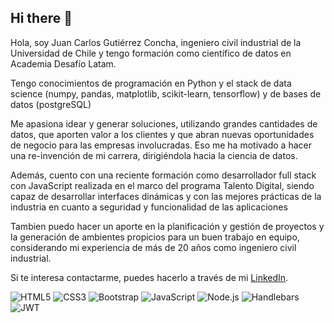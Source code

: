 ## Hi there 👋

Hola, soy Juan Carlos Gutiérrez Concha, ingeniero civil industrial de la Universidad de Chile y tengo formación como científico de datos en Academia Desafío Latam.

Tengo conocimientos de programación en Python y el stack de data science (numpy, pandas, matplotlib, scikit-learn, tensorflow) y de bases de datos (postgreSQL)

Me apasiona idear y generar soluciones, utilizando grandes cantidades de datos, que aporten valor a los clientes y que abran nuevas oportunidades de negocio para las empresas involucradas. Eso me ha motivado a hacer una re-invención de mi carrera, dirigiéndola hacia la ciencia de datos.

Además, cuento con una reciente formación como desarrollador full stack con JavaScript realizada en el marco del programa Talento Digital, siendo capaz de desarrollar interfaces dinámicas y con las mejores prácticas de la industria en cuanto a seguridad y funcionalidad de las aplicaciones

Tambien puedo hacer un aporte en la planificación y gestión de proyectos y la generación de ambientes propicios para un buen trabajo en equipo, considerando mi experiencia de más de 20 años como ingeniero civil industrial.

Si te interesa contactarme, puedes hacerlo a través de mi [LinkedIn](https://www.linkedin.com/in/juan-carlos-gutierrez-concha/).


![HTML5](https://img.shields.io/badge/HTML5-E34F26?style=plastic&logo=html5&logoColor=white)
![CSS3](https://img.shields.io/badge/CSS3-1572B6?style=plastic&logo=css3&logoColor=white)
![Bootstrap](https://img.shields.io/badge/Bootstrap-563D7C?style=plastic&logo=bootstrap&logoColor=white)
![JavaScript](https://img.shields.io/badge/JavaScript-323330?style=plastic&logo=javascript&logoColor=F7DF1E)
![Node.js](https://img.shields.io/badge/Node%20js-339933?style=plastic&logo=nodedotjs&logoColor=white)
![Handlebars](https://img.shields.io/badge/Handlebars%20js-f0772b?style=plastic&logo=handlebarsdotjs&logoColor=black)
![JWT](https://img.shields.io/badge/JWT-000000?style=plastic&logo=JSON%20web%20tokens&logoColor=white)





<!--
**JCGutierrezConcha/JCGutierrezConcha** is a ✨ _special_ ✨ repository because its `README.md` (this file) appears on your GitHub profile.

Here are some ideas to get you started:

- 🔭 I’m currently working on ...
- 🌱 I’m currently learning ...
- 👯 I’m looking to collaborate on ...
- 🤔 I’m looking for help with ...
- 💬 Ask me about ...
- 📫 How to reach me: ...
- 😄 Pronouns: ...
- ⚡ Fun fact: ...
-->
